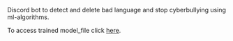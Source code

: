 Discord bot to detect and delete bad language and stop cyberbullying using ml-algorithms.

To access trained model_file click [here](https://drive.google.com/file/d/1yAZrf5iI2-7VVam7Es0g30vVh2OD8NP1/view?usp=sharing).